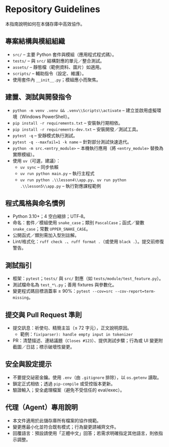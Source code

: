 # Repository Guidelines

本指南說明如何在本儲存庫中高效協作。

## 專案結構與模組組織
- `src/` – 主要 Python 套件與模組（應用程式程式碼）。
- `tests/` – 與 `src/` 結構對應的單元／整合測試。
- `assets/` – 靜態檔（範例資料、圖片）如適用。
- `scripts/` – 輔助指令（設定、維護）。
- 使用套件內 `__init__.py`；模組應小而聚焦。

## 建置、測試與開發指令
- `python -m venv .venv && .venv\\Scripts\\activate` – 建立並啟用虛擬環境（Windows PowerShell）。
- `pip install -r requirements.txt` – 安裝執行期相依。
- `pip install -r requirements-dev.txt` – 安裝開發／測試工具。
- `pytest -q` – 安靜模式執行測試。
- `pytest -q --maxfail=1 -k name` – 針對部分測試快速迭代。
- `python -m src.<entry_module>` – 本機執行應用（將 `<entry_module>` 替換為實際模組）。
 - 使用 `uv`（可選，建議）：
   - `uv sync` – 同步依賴
   - `uv run python main.py` – 執行主程式
   - `uv run python .\\lesson4\\app.py`、`uv run python .\\lesson5\\app.py` – 執行對應課程範例

## 程式風格與命名慣例
- Python 3.10+；4 空白縮排；UTF‑8。
- 命名：套件／模組使用 `snake_case`；類別 `PascalCase`；函式／變數 `snake_case`；常數 `UPPER_SNAKE_CASE`。
- 公開函式／類別需加入型別註解。
- Lint/格式化：`ruff check .`、`ruff format .`（或使用 `black .`）。提交前修復警告。

## 測試指引
- 框架：`pytest`；`tests/` 與 `src/` 對應（如 `tests/module/test_feature.py`）。
- 測試檔命名為 `test_*\.py`；善用 fixtures 與參數化。
- 變更程式碼目標涵蓋率 ≥ 90%：`pytest --cov=src --cov-report=term-missing`。

## 提交與 Pull Request 準則
- 提交訊息：祈使句、精簡主旨（≤ 72 字元），正文說明原因。
  - 範例：`fix(parser): handle empty input in tokenizer`
- PR：清楚描述、連結議題（`Closes #123`）、提供測試步驟；行為或 UI 變更附截圖／日誌；標示破壞性變更。

## 安全與設定提示
- 不要提交祕密金鑰。使用 `.env`（由 `.gitignore` 排除），以 `os.getenv` 讀取。
- 鎖定正式相依；透過 `pip-compile` 或受控版本更新。
- 驗證輸入；安全處理檔案（避免不受信任的 eval/exec）。

## 代理（Agent）專用說明
- 本文件適用於此儲存庫所有檔案的協作規範。
- 變更應最小化並符合既有模式；行為變更請補齊文件。
- 回覆語言：預設請使用「正體中文」回答；若需求明確指定其他語言，則依指示調整。
